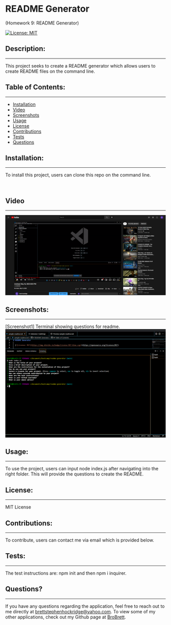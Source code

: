 # README Generator

(Homework 9: README Generator)

  [![License: MIT](https://img.shields.io/badge/License-MIT-blue.svg)](https://opensource.org/licenses/MIT)

  ## Description:
  ---
  This project seeks to create a README generator which allows users to create README files on the command line.


  ## Table of Contents:
  ---
  * [Installation](#installation)
  * [Video](#video)
  * [Screenshots](#Screenshots)
  * [Usage](#usage)
  * [License](#license)
  * [Contributions](#contributions)
  * [Tests](#tests)
  * [Questions](#questions)


  ## Installation:
  ---
  To install this project, users can clone this repo on the command line.

  <br>

  ## Video
  ---
  [![Video Demo](/images/readmeg-youtube-screenshot.png)](https://www.youtube.com/watch?v=SuMfyB3CYVE)

  ## Screenshots:
  ---
  [Screenshot1] Terminal showing questions for readme.
  <img src='./images/terminal-screenshot1.png'>


  ## Usage:
  ---
  To use the project, users can input node index.js after navigating into the right folder. This will provide the questions to create the README.


  ## License:
  ---
  MIT License


  ## Contributions:
  ---
  To contribute, users can contact me via email which is provided below.


  ## Tests:
  ---
  The test instructions are: npm init and then npm i inquirer.


  ## Questions?
  ---
  If you have any questions regarding the application, feel free to reach out to me directly at brettstephenhockridge@yahoo.com.
  To view some of my other applications, check out my Github page at [BroBrett](https://github.com/BroBrett).